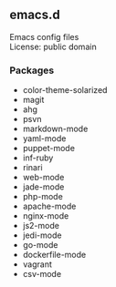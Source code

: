 ## emacs.d

Emacs config files  
License: public domain

### Packages
* color-theme-solarized
* magit
* ahg
* psvn
* markdown-mode
* yaml-mode
* puppet-mode
* inf-ruby
* rinari
* web-mode
* jade-mode
* php-mode
* apache-mode
* nginx-mode
* js2-mode
* jedi-mode
* go-mode
* dockerfile-mode
* vagrant
* csv-mode
